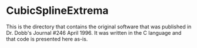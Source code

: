 # CubicSplineExtrema

This is the directory that contains the original software that was published in Dr. Dobb's Journal #246 April 1996. It was written in the C language and that code is presented here as-is.